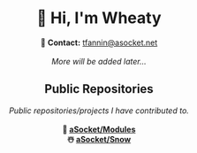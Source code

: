 
<h1 align="center">👋 Hi, I'm Wheaty</h1>  
<div align="center">📧 <b>Contact:</b> <a href="mailto:tfannin@asocket.net&subject=GitHub%20Inquiry">tfannin@asocket.net</a></div>
<br>
<div align="center"><i>More will be added later...</i></div>

<h2 align="center">Public Repositories</h2>
<div align="center"><i>Public repositories/projects I have contributed to.</i></div>
<br>
<div align="center"><b>🤖 <a href="https://github.com/aSocket/Modules">aSocket/Modules</a></div>
<div align="center"><b>☃️ <a href="https://github.com/aSocket/Snow">aSocket/Snow</a></div>
